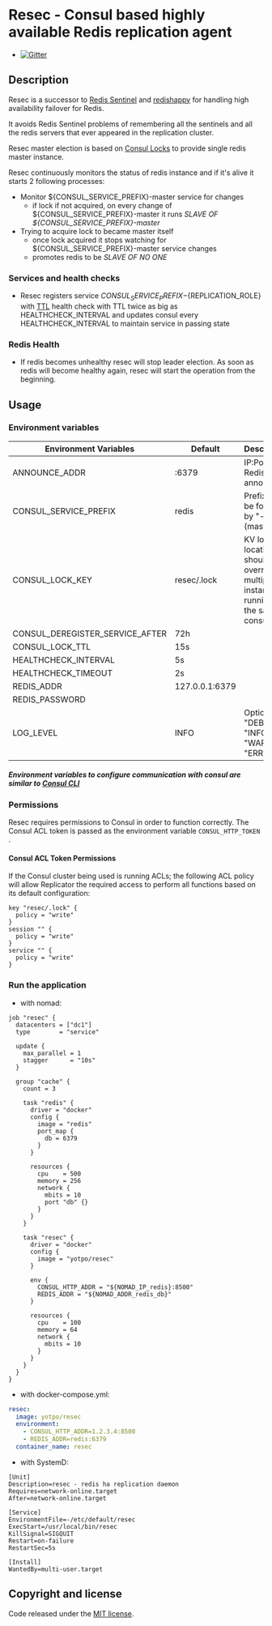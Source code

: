 # Resec - Consul based highly available Redis replication agent

* [![Gitter](https://badges.gitter.im/YotpoLtd/resec.svg)](https://gitter.im/YotpoLtd/resec?utm_source=badge&utm_medium=badge&utm_campaign=pr-badge)

## Description

Resec is a successor to [Redis Sentinel](https://redis.io/topics/sentinel) and [redishappy](https://github.com/mdevilliers/redishappy) for handling high availability failover for Redis.

It avoids Redis Sentinel problems of remembering all the sentinels and all the redis servers that ever appeared in the replication cluster.

Resec master election is based on [Consul Locks](https://www.consul.io/docs/commands/lock.html) to provide single redis master instance.

Resec continuously monitors the status of redis instance and if it's alive it starts 2 following processes:
* Monitor ${CONSUL_SERVICE_PREFIX}-master service for changes
    * if lock if not acquired, on every change of ${CONSUL_SERVICE_PREFIX}-master it runs *SLAVE OF ${CONSUL_SERVICE_PREFIX}-master*
* Trying to acquire lock to became master itself
    * once lock acquired it stops watching for ${CONSUL_SERVICE_PREFIX}-master service changes
    * promotes redis to be *SLAVE OF NO ONE*

### Services and health checks
* Resec registers service ${CONSUL_SERVICE_PREFIX}-${REPLICATION_ROLE} with [TTL](https://www.consul.io/docs/agent/checks.html#TTL) health check with TTL twice as big as HEALTHCHECK_INTERVAL and updates consul every HEALTHCHECK_INTERVAL to maintain service in passing state

### Redis Health
* If redis becomes unhealthy resec will stop leader election. As soon as redis will become healthy again, resec will start the operation from the beginning.

## Usage

### Environment variables

Environment Variables |  Default       | Description                                       
----------------------| ---------------| ------------------------------------------------- 
ANNOUNCE_ADDR         | :6379          | IP:Port of Redis to be announced                  
CONSUL_SERVICE_PREFIX | redis          | Prefix will be followed by "-(master|slave)"      
CONSUL_LOCK_KEY       | resec/.lock    | KV lock location, should be overriden if multiple instances running in the same consul DC
CONSUL_DEREGISTER_SERVICE_AFTER | 72h |
CONSUL_LOCK_TTL       | 15s         |
HEALTHCHECK_INTERVAL  | 5s             |                                                   
HEALTHCHECK_TIMEOUT   | 2s             |                                                   
REDIS_ADDR            | 127.0.0.1:6379 |                                                   
REDIS_PASSWORD        |                |
LOG_LEVEL             | INFO           | Options are "DEBUG", "INFO", "WARN", "ERROR"

##### Environment variables to configure communication with consul are similar to [Consul CLI](https://www.consul.io/docs/commands/index.html#environment-variables)

### Permissions

Resec requires permissions to Consul in order to function correctly.
The Consul ACL token is passed as the environment variable `CONSUL_HTTP_TOKEN` .

#### Consul ACL Token Permissions

If the Consul cluster being used is running ACLs; the following ACL policy will allow Replicator the required access to perform all functions based on its default configuration:

```hcl
key "resec/.lock" {
  policy = "write"
}
session "" {
  policy = "write"
}
service "" {
  policy = "write"
}
```

### Run the application

* with nomad:
```hcl
job "resec" {
  datacenters = ["dc1"]
  type        = "service"

  update {
    max_parallel = 1
    stagger      = "10s"
  }

  group "cache" {
    count = 3

    task "redis" {
      driver = "docker"
      config {
        image = "redis"
        port_map {
          db = 6379
        }
      }

      resources {
        cpu    = 500
        memory = 256
        network {
          mbits = 10
          port "db" {}
        }
      }
    }
    
    task "resec" {
      driver = "docker"
      config {
        image = "yotpo/resec"
      }
      
      env {
        CONSUL_HTTP_ADDR = "${NOMAD_IP_redis}:8500"
        REDIS_ADDR = "${NOMAD_ADDR_redis_db}"
      }

      resources {
        cpu    = 100
        memory = 64
        network {
          mbits = 10
        }
      }
    }
  }
}
```

* with docker-compose.yml:  

```yaml
resec:
  image: yotpo/resec
  environment:
    - CONSUL_HTTP_ADDR=1.2.3.4:8500
    - REDIS_ADDR=redis:6379
  container_name: resec
```

* with SystemD:
```
[Unit]
Description=resec - redis ha replication daemon
Requires=network-online.target
After=network-online.target

[Service]
EnvironmentFile=-/etc/default/resec
ExecStart=/usr/local/bin/resec
KillSignal=SIGQUIT
Restart=on-failure
RestartSec=5s

[Install]
WantedBy=multi-user.target

```

## Copyright and license

Code released under the [MIT license](https://github.com/YotpoLtd/ReSeC/blob/master/LICENSE).
